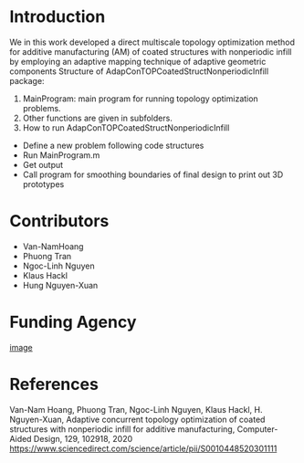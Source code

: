 # Introduction
We in this work developed a direct multiscale topology optimization method for additive manufacturing (AM) of coated structures with nonperiodic infill 
by employing an adaptive mapping technique of adaptive geometric components 
Structure of AdapConTOPCoatedStructNonperiodicInfill package: 
1. MainProgram: main program for running topology optimization problems. 
2. Other functions are given in subfolders. 
3. How to run AdapConTOPCoatedStructNonperiodicInfill 
  - Define a new problem following code structures 
  - Run MainProgram.m 
  - Get output
  - Call program for smoothing boundaries of final design to print out 3D prototypes

# Contributors
- Van-NamHoang
- Phuong Tran
- Ngoc-Linh Nguyen
- Klaus Hackl
- Hung Nguyen-Xuan

# Funding Agency
[image](https://user-images.githubusercontent.com/21061585/185906406-86ec8b76-4db6-4fe1-a10d-0e7a076f0fb2.png)

# References
Van-Nam Hoang, Phuong Tran, Ngoc-Linh Nguyen, Klaus Hackl, H. Nguyen-Xuan, Adaptive concurrent topology optimization of coated structures with nonperiodic infill for additive manufacturing, 
Computer-Aided Design, 129, 102918, 2020 https://www.sciencedirect.com/science/article/pii/S0010448520301111

